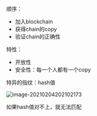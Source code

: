 顺序：

- 加入blockchain
- 获得chain的copy
- 验证chain的正确性



特性：

- 开放性
- 安全性：每一个人都有一个copy



特异的指纹：hash值

![image-20210204202102173](https://cdn.jsdelivr.net/gh/DaiDuncan/PicUploader/img/20210204202102.png)

如果hash值对不上，就无法匹配
